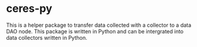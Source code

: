 # ceres-py   
    
This is a helper package to transfer data collected with a collector to a data DAO node. This package is written in Python and can be intergrated into data collectors written in Python.